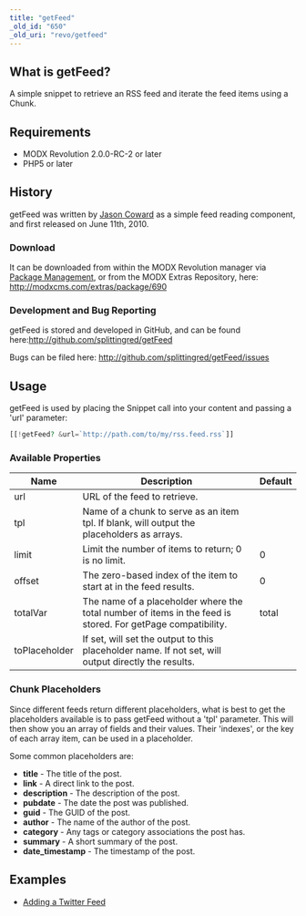 ```yaml
---
title: "getFeed"
_old_id: "650"
_old_uri: "revo/getfeed"
---
```


## What is getFeed?

A simple snippet to retrieve an RSS feed and iterate the feed items using a Chunk.

## Requirements

- MODX Revolution 2.0.0-RC-2 or later
- PHP5 or later

## History

getFeed was written by [Jason Coward](https://github.com/opengeek) as a simple feed reading component, and first released on June 11th, 2010.

### Download

It can be downloaded from within the MODX Revolution manager via [Package Management](developing-in-modx/advanced-development/package-management "Package Management"), or from the MODX Extras Repository, here: <http://modxcms.com/extras/package/690>

### Development and Bug Reporting

getFeed is stored and developed in GitHub, and can be found here:<http://github.com/splittingred/getFeed>

Bugs can be filed here: <http://github.com/splittingred/getFeed/issues>

## Usage

getFeed is used by placing the Snippet call into your content and passing a 'url' parameter:

``` php
[[!getFeed? &url=`http://path.com/to/my/rss.feed.rss`]]
```

### Available Properties

| Name          | Description                                                                                                 | Default |
| ------------- | ----------------------------------------------------------------------------------------------------------- | ------- |
| url           | URL of the feed to retrieve.                                                                                |         |
| tpl           | Name of a chunk to serve as an item tpl. If blank, will output the placeholders as arrays.                  |         |
| limit         | Limit the number of items to return; 0 is no limit.                                                         | 0       |
| offset        | The zero-based index of the item to start at in the feed results.                                           | 0       |
| totalVar      | The name of a placeholder where the total number of items in the feed is stored. For getPage compatibility. | total   |
| toPlaceholder | If set, will set the output to this placeholder name. If not set, will output directly the results.         |         |

### Chunk Placeholders

Since different feeds return different placeholders, what is best to get the placeholders available is to pass getFeed without a 'tpl' parameter. This will then show you an array of fields and their values. Their 'indexes', or the key of each array item, can be used in a placeholder.

Some common placeholders are:

- **title** - The title of the post.
- **link** - A direct link to the post.
- **description** - The description of the post.
- **pubdate** - The date the post was published.
- **guid** - The GUID of the post.
- **author** - The name of the author of the post.
- **category** - Any tags or category associations the post has.
- **summary** - A short summary of the post.
- **date\_timestamp** - The timestamp of the post.

## Examples

- [Adding a Twitter Feed](extras/getfeed/getfeed.adding-a-twitter-feed "getFeed.Adding a Twitter Feed")
